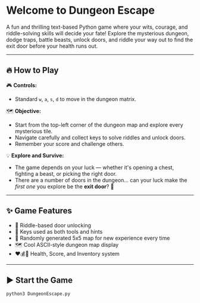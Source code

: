 # Welcome to Dungeon Escape 

A fun and thrilling text-based Python game where your wits, courage, and riddle-solving skills will decide your fate! Explore the mysterious dungeon, dodge traps, battle beasts, unlock doors, and riddle your way out to find the exit door before your health runs out.

---

## 🔥 How to Play

🎮 **Controls:**
- Standard `w`, `a`, `s`, `d` to move in the dungeon matrix.

🗺️ **Objective:**
- Start from the top-left corner of the dungeon map and explore every mysterious tile.
- Navigate carefully and collect keys to solve riddles and unlock doors.
- Remember your score and challenge others.

💡 **Explore and Survive:**
- The game depends on your luck — whether it's opening a chest, fighting a beast, or picking the right door.
- There are a number of doors in the dungeon... can your luck make the *first one* you explore be the **exit door**? 🚪

---

## ✨ Game Features

- 🧠 Riddle-based door unlocking
- 🔑 Keys used as both tools and hints
- 🎲 Randomly generated 5x5 map for new experience every time
- 🗺️ Cool ASCII-style dungeon map display
- ❤️💰🔐 Health, Score, and Inventory system

---

## ▶️ Start the Game

```bash
python3 DungeonEscape.py
